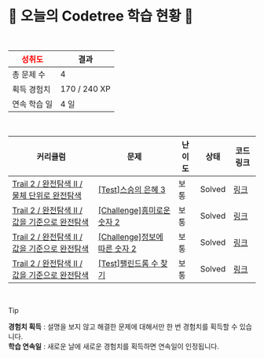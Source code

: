 # 🌲 오늘의 Codetree 학습 현황 🌲

<br />

| <span style="color:red;display:block;text-align:center;"> **성취도**</span> | 결과 |
|---|---|
| 총 문제 수 | 4 |
| 획득 경험치 | 170 / 240 XP |
| 연속 학습 일 | 4 일 |

<br />

|커리큘럼|문제|난이도|상태|코드 링크|
|---|---|---|---|---|
|[Trail 2 / 완전탐색 II / 물체 단위로 완전탐색](https://www.codetree.ai/trail-info/novice-mid/)|[[Test]스승의 은혜 3](https://www.codetree.ai/trails/complete/curated-cards/test-the-grace-form-teacher-3/)|보통|Solved|[링크](https://github.com/HoBooom/codetree-TILs/blob/main/250221/%EC%8A%A4%EC%8A%B9%EC%9D%98%20%EC%9D%80%ED%98%9C%203/the-grace-form-teacher-3.py)|
|[Trail 2 / 완전탐색 II / 값을 기준으로 완전탐색](https://www.codetree.ai/trail-info/novice-mid/)|[[Challenge]흥미로운 숫자 2](https://www.codetree.ai/trails/complete/curated-cards/challenge-interesting-numbers-2/)|보통|Solved|[링크](https://github.com/HoBooom/codetree-TILs/blob/main/250221/%ED%9D%A5%EB%AF%B8%EB%A1%9C%EC%9A%B4%20%EC%88%AB%EC%9E%90%202/interesting-numbers-2.py)|
|[Trail 2 / 완전탐색 II / 값을 기준으로 완전탐색](https://www.codetree.ai/trail-info/novice-mid/)|[[Challenge]정보에 따른 숫자 2](https://www.codetree.ai/trails/complete/curated-cards/challenge-number-based-on-information-2/)|보통|Solved|[링크](https://github.com/HoBooom/codetree-TILs/blob/main/250221/%EC%A0%95%EB%B3%B4%EC%97%90%20%EB%94%B0%EB%A5%B8%20%EC%88%98%202/number-based-on-information-2.py)|
|[Trail 2 / 완전탐색 II / 값을 기준으로 완전탐색](https://www.codetree.ai/trail-info/novice-mid/)|[[Test]팰린드롬 수 찾기](https://www.codetree.ai/trails/complete/curated-cards/test-find-the-number-of-palindrome/)|보통|Solved|[링크](https://github.com/HoBooom/codetree-TILs/blob/main/250221/%ED%8C%B0%EB%A6%B0%EB%93%9C%EB%A1%AC%20%EC%88%98%20%EC%B0%BE%EA%B8%B0/find-the-number-of-palindrome.py)|


<br />

> [!TIP]
> **경험치 획득** : 설명을 보지 않고 해결한 문제에 대해서만 한 번 경험치를 획득할 수 있습니다.  
> **학습 연속일** : 새로운 날에 새로운 경험치를 획득하면 연속일이 인정됩니다.

